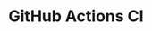 # GitHub Actions CI

























































































































































































































































































































































































































































































































































































































































































































































































































































































































































































































































































































































































































































































































































































































































































































































































































